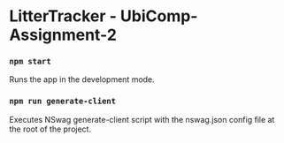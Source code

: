 # LitterTracker - UbiComp-Assignment-2

### `npm start`

Runs the app in the development mode.

### `npm run generate-client`

Executes NSwag generate-client script with the nswag.json config file at the root of the project.
